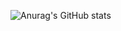 ![Anurag's GitHub stats](https://github-readme-stats.vercel.app/api?username=fuwurry&show_icons=true&theme=moltack)
